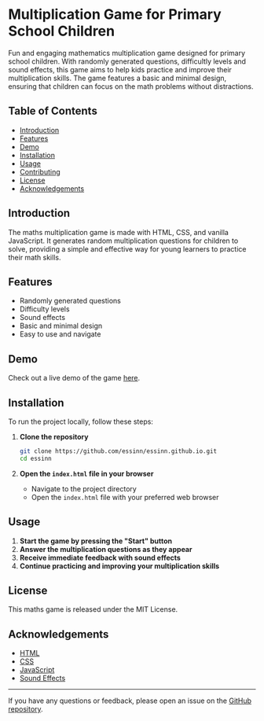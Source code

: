 # Multiplication Game for Primary School Children

Fun and engaging mathematics multiplication game designed for primary school children. With randomly generated questions, difficultly levels and sound effects, this game aims to help kids practice and improve their multiplication skills. The game features a basic and minimal design, ensuring that children can focus on the math problems without distractions.

## Table of Contents

- [Introduction](#introduction)
- [Features](#features)
- [Demo](#demo)
- [Installation](#installation)
- [Usage](#usage)
- [Contributing](#contributing)
- [License](#license)
- [Acknowledgements](#acknowledgements)

## Introduction

The maths multiplication game is made with HTML, CSS, and vanilla JavaScript. It generates random multiplication questions for children to solve, providing a simple and effective way for young learners to practice their math skills.

## Features

- Randomly generated questions
- Difficulty levels
- Sound effects
- Basic and minimal design
- Easy to use and navigate

## Demo

Check out a live demo of the game [here](https://essinn.github.io/).

## Installation

To run the project locally, follow these steps:

1. **Clone the repository**
   ```bash
   git clone https://github.com/essinn/essinn.github.io.git
   cd essinn
   ```

2. **Open the `index.html` file in your browser**
   - Navigate to the project directory
   - Open the `index.html` file with your preferred web browser

## Usage

1. **Start the game by pressing the "Start" button**
2. **Answer the multiplication questions as they appear**
3. **Receive immediate feedback with sound effects**
4. **Continue practicing and improving your multiplication skills**

## License

This maths game is released under the MIT License.

## Acknowledgements

- [HTML](https://developer.mozilla.org/en-US/docs/Web/HTML)
- [CSS](https://developer.mozilla.org/en-US/docs/Web/CSS)
- [JavaScript](https://developer.mozilla.org/en-US/docs/Web/JavaScript)
- [Sound Effects](https://freesound.org/)

---

If you have any questions or feedback, please open an issue on the [GitHub repository](https://github.com/essinn.github.io/essinn).
